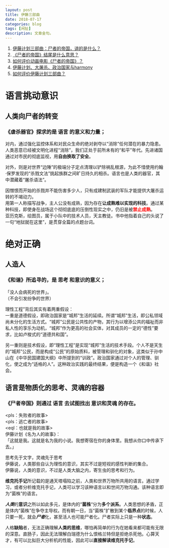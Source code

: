 ```yaml
---
layout: post
title: 伊藤三部曲
date: 2018-07-17
categories: blog
tags: [闲扯]
description: 文章金句。
---
```


1. [伊藤计划三部曲：尸者的帝国，讲的是什么？](https://www.zhihu.com/question/40164008/answer/85356850)
1. [《尸者的帝国》结尾是什么意思？](https://www.zhihu.com/question/40215756)
1. [如何评价动画电影《尸者的帝国》？](https://www.zhihu.com/question/40181111)
1. [伊藤计划、大屠杀、政治国家与harmony](https://zhuanlan.zhihu.com/p/33786542)
1. [如何评价伊藤计划三部曲？](https://www.zhihu.com/question/31088608/answer/53742605)

# 语言挑动意识
## 人类向尸者的转变
### 《虐杀器官》探求的是 语言 的意义和力量；
对内，通过强化监控体系和对民众生命的绝对剥夺以“消除”任何潜在的暴力隐患。人类恶意已经被文明化进程“消除”，我们正处于前所未有的“和平”年代。先进诸国通过对市民的彻底监视，用**自由换取了安全**。


对外，则是对世界“边陲”的极端分子定点清理以铲除祸乱根源，为此不惜使用约翰·保罗发现的“杀戮文法”挑起族群之间旷日持久的相杀。语言也是人类的器官，其中潜藏着“屠杀语法”。


因憎恨而开始的杀戮并不能伤害多少人，只有成建制武装的军队才能提供大屠杀运转的不竭动力。<br>
用第一人称描写战争，主人公没有成熟，因为存在**让成熟难以实现的科技**。通过某种科技，即使身在战场这个彻彻底底的压倒性现实之中，仍旧是被<font color="#FF0000"><b>禁止成熟</b></font>。<br>亚历克斯，绘图员，属于小队中的技术人员，天主教徒。书中他指着自己的头说了一句“地狱就在这里”，是贯穿全篇的点题台词。

# 绝对正确
## 人造人
### 《和谐》所追寻的，是 思考 和意识的意义；
「没人会病死的世界」。<br>
（不会引发纷争的世界）


理性工程”背后其实有着两重假设：<br>
一重是道德假设，即政治国家是“城邦”生活的延续。所谓“城邦”生活，即公私领域尚未分化的生活方式。“城邦”公民是公共性的产物，其行为以增添公共的福祉而非私人性的享乐为动机，“城邦”作为更高的社会实体，对其成员的一定的“德性”要求，比如卢梭式的“道德共和国”。


另一重则是技术假设，即“理性工程”是实现“城邦”生活的技术手段。个人不是天生的“城邦”公民，而是构成“公民”的原始质料，被管理和驯化的对象，这类似于孙中山在《中华民国建国大纲》中所提到的“训政”。政治国家通过对个人的管理、驯化，使之成为“适格的人”。这种政治实践的最终结果，便是构造一个《和谐<harmony/>》社会。


## 语言是物质化的思考、灵魂的容器
### 《尸者帝国》则通过 语言 去试图找出 意识和灵魂 的存在。
<pls：失败者的故事><br>
<pls：逃亡者的故事><br>
<eql：也就是我的故事><br>
伊藤计划《名为人的故事》：<br>
「这就是我。这就是名为我的小说。我想寄宿在你的身体里。我想从你口中传承下去。」


思考先于文字，灵魂先于思考<br>
伊藤说，人类那些自认为理性的意识，其实不过是短视的感性判断的集合。<br>
伊藤说，人类的意识，不过是人类大脑之内，寄生虫的思考和行为。


**维克托手记**所记载的是通天塔塌陷之前，人类和世界万物所共用的语言。通过学习，或者分析维克托手记，人类可以学习该种语言以和世间万物沟通。该种语言即为“菌株”的语言。


***人类***的**意识**之所以如此多元，是体内的“**菌株**“分为**多个派系**。人类思想的矛盾，正是体内“菌株”在争夺主导权。而有朝一日，当“菌株”扩散到某个**临界点**的时候，人只要一死，就会***尸者***化，甚至活人也可能尸者化。尸者实际上只是一种**状态**。


人格**缺陷**者，无法正确理解**人类的思维**，哪怕再简单的行为在她看来都可能有无限的深意。直肠子，因此无法理解白瑞德为什么恨格兰特但是拒绝杀死他。心算天才，有可以比拟巨大分析机的性能，因此可以**直接解读维克托手记**。
